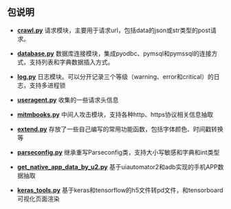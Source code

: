 
## 包说明

- __[crawl.py](https://github.com/ldhsight/pack/blob/master/crawl.py)__ 请求模块，主要用于请求url，包括data的json或str类型的post请求。

- __[database.py](https://github.com/ldhsight/pack/blob/master/database.py)__ 数据库连接模块，集成pyodbc、pymsql和pymssql的连接方式，支持列表和字典数据插入方式。

- __[log.py](https://github.com/ldhsight/pack/blob/master/log.py)__ 日志模块。可以分开记录三个等级（warning、error和critical）的日志，支持多进程锁

- __[useragent.py](https://github.com/ldhsight/pack/blob/master/useragent.py)__ 收集的一些请求头信息

- __[mitmbooks.py](https://github.com/ldhsight/pack/blob/master/mitmbooks.py)__ 中间人攻击模块，支持各种http、https协议相关信息抽取

- __[extend.py](https://github.com/ldhsight/pack/blob/master/extend.py)__ 存放了一些自己编写的常用功能函数，包括字体颜色、时间戳转换等

- __[parseconfig.py](https://github.com/ldhsight/pack/blob/master/parseconfig.py)__ 继承重写Parseconfig类，支持大小写敏感和字典和int类型

- __[get_native_app_data_by_u2.py](https://github.com/ldhsight/pack/blob/master/get_native_app_data_by_u2.py)__ 基于uiautomator2和adb实现的手机APP数据抽取

- __[keras_tools.py](https://github.com/ldhsight/pack/blob/master/keras_tools.py)__ 基于keras和tensorflow的h5文件转pd文件，和tensorboard可视化页面渲染


